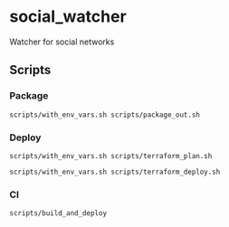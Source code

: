 # social_watcher
Watcher for social networks

## Scripts

### Package
```
scripts/with_env_vars.sh scripts/package_out.sh
```

### Deploy

```
scripts/with_env_vars.sh scripts/terraform_plan.sh

scripts/with_env_vars.sh scripts/terraform_deploy.sh
```
### CI

```
scripts/build_and_deploy
```
